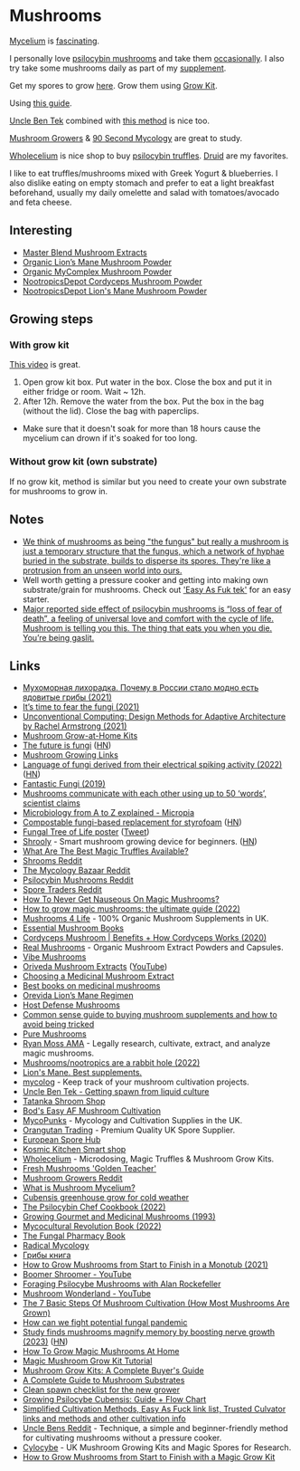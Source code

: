 # Mushrooms

[Mycelium](https://www.micropia.nl/en/discover/microbiology/mycelium/) is [fascinating](https://www.youtube.com/watch?v=Pm1FgFFzQd4).

I personally love [psilocybin mushrooms](https://en.wikipedia.org/wiki/Psilocybin_mushroom) and take them [occasionally](../drugs/psychedelics/psychedelics.md). I also try take some mushrooms daily as part of my [supplement](../health/nutrition/supplements.md).

Get my spores to grow [here](https://orangutantradingco.com/). Grow them using [Grow Kit](https://mycopunks.com/products/beginner-fruit-in-the-bag-mushroom-grow-kit).

Using [this guide](https://www.shroomery.org/forums/showflat.php/Number/24420178).

[Uncle Ben Tek](https://www.reddit.com/r/shrooms/comments/dbzy8e/uncle_ben_tek_aka_spiderman_tek_full_instructions/) combined with [this method](https://www.shroomery.org/forums/showflat.php/Number/25274461/fpart/all/vc/1) is nice too.

[Mushroom Growers](https://www.reddit.com/r/MushroomGrowers/) & [90 Second Mycology](https://www.youtube.com/@90SecondMycology) are great to study.

[Wholecelium](https://www.wholecelium.com/) is nice shop to buy [psilocybin truffles](https://www.wholecelium.com/product-category/magic-truffles/). [Druid](https://www.wholecelium.com/shop/magic-truffles/psilocybe-druid/) are my favorites.

I like to eat truffles/mushrooms mixed with Greek Yogurt & blueberries. I also dislike eating on empty stomach and prefer to eat a light breakfast beforehand, usually my daily omelette and salad with tomatoes/avocado and feta cheese.

## Interesting

- [Master Blend Mushroom Extracts](https://vibemushrooms.ca/products/master-blend)
- [Organic Lion’s Mane Mushroom Powder](https://mushrooms4life.com/shop/lions-mane-mushroom-powder-60g/)
- [Organic MyComplex Mushroom Powder](https://mushrooms4life.com/shop/mushroom-complex-powder-60g/)
- [NootropicsDepot Cordyceps Mushroom Powder](https://nootropicsdepot.com/cordyceps-militaris-10-1-whole-fruiting-body-medicinal-mushroom-extract-powder/)
- [NootropicsDepot Lion's Mane Mushroom Powder](https://nootropicsdepot.com/lions-mane-mushroom-powder-8-1-extract/)

## Growing steps

### With grow kit

[This video](https://www.youtube.com/watch?v=CczWloHO__Y) is great.

1. Open grow kit box. Put water in the box. Close the box and put it in either fridge or room. Wait ~ 12h.
2. After 12h. Remove the water from the box. Put the box in the bag (without the lid). Close the bag with paperclips.

- Make sure that it doesn't soak for more than 18 hours cause the mycelium can drown if it's soaked for too long.

### Without grow kit (own substrate)

If no grow kit, method is similar but you need to create your own substrate for mushrooms to grow in.

## Notes

- [We think of mushrooms as being "the fungus" but really a mushroom is just a temporary structure that the fungus, which a network of hyphae buried in the substrate, builds to disperse its spores. They're like a protrusion from an unseen world into ours.](https://twitter.com/NotBrunoAgain/status/1520055622997270534)
- Well worth getting a pressure cooker and getting into making own substrate/grain for mushrooms. Check out ['Easy As Fuk tek'](https://www.shroomery.org/13986/Simplified-Cultivation-Methods-Easy-As-Fuck-link-list-Trusted-Culvator-links-and-methods-and-other-cultivation-info) for an easy starter.
- [Major reported side effect of psilocybin mushrooms is “loss of fear of death”, a feeling of universal love and comfort with the cycle of life. Mushroom is telling you this. The thing that eats you when you die. You’re being gaslit.](https://twitter.com/0xalaric/status/1648682286659796992)

## Links

- [Мухоморная лихорадка. Почему в России стало модно есть ядовитые грибы (2021)](https://www.youtube.com/watch?v=FqXjVJ92wVs)
- [It’s time to fear the fungi (2021)](https://arstechnica.com/science/2021/11/its-time-to-fear-the-fungi/)
- [Unconventional Computing: Design Methods for Adaptive Architecture by Rachel Armstrong (2021)](https://www.goodreads.com/book/show/19991631-unconventional-computing)
- [Mushroom Grow-at-Home Kits](https://foragersgalley.com/product-category/grow-at-home-kits/)
- [The future is fungi](https://www.australiangeographic.com.au/topics/science-environment/2022/02/the-future-is-fungi/) ([HN](https://news.ycombinator.com/item?id=30451567))
- [Mushroom Growing Links](https://drive.google.com/file/d/1ox3R_zSmffWf4yLmy6447-c9fhodbSJ7/view?usp=sharing)
- [Language of fungi derived from their electrical spiking activity (2022)](https://royalsocietypublishing.org/doi/10.1098/rsos.211926) ([HN](https://news.ycombinator.com/item?id=30931998))
- [Fantastic Fungi (2019)](https://letterboxd.com/film/fantastic-fungi/)
- [Mushrooms communicate with each other using up to 50 ‘words’, scientist claims](https://www.reddit.com/r/science/comments/txma6h/mushrooms_communicate_with_each_other_using_up_to/)
- [Microbiology from A to Z explained - Micropia](https://www.micropia.nl/en/discover/microbiology/mycelium/)
- [Compostable fungi-based replacement for styrofoam](https://www.soma.eco/our-materials) ([HN](https://news.ycombinator.com/item?id=31165988))
- [Fungal Tree of Life poster](http://group.szbk.u-szeged.hu/sysbiol/nagy-laszlo-lab-poster.html) ([Tweet](https://twitter.com/laszlognagy/status/1522471810809450496))
- [Shrooly](https://shrooly.com/) - Smart mushroom growing device for beginners. ([HN](https://news.ycombinator.com/item?id=32055924))
- [What Are The Best Magic Truffles Available?](https://www.youtube.com/watch?v=9e3BVgz8Amo)
- [Shrooms Reddit](https://www.reddit.com/r/shrooms/)
- [The Mycology Bazaar Reddit](https://www.reddit.com/r/MycoBazaar/)
- [Psilocybin Mushrooms Reddit](https://www.reddit.com/r/PsilocybinMushrooms/)
- [Spore Traders Reddit](https://www.reddit.com/r/sporetraders/)
- [How To Never Get Nauseous On Magic Mushrooms?](https://www.youtube.com/watch?v=ExJ_v-ErGS0)
- [How to grow magic mushrooms: the ultimate guide (2022)](https://realchems.net/blog/post/how-to-grow-magic-mushrooms-the-ultimate-guide)
- [Mushrooms 4 Life](https://mushrooms4life.com/) - 100% Organic Mushroom Supplements in UK.
- [Essential Mushroom Books](https://mushrooms4life.com/shop/cat/mushroom-books/)
- [Cordyceps Mushroom | Benefits + How Cordyceps Works (2020)](https://www.youtube.com/watch?v=Y3GcIlcGCsQ)
- [Real Mushrooms](https://www.realmushrooms.com/) - Organic Mushroom Extract Powders and Capsules.
- [Vibe Mushrooms](https://vibemushrooms.ca/)
- [Oriveda Mushroom Extracts](https://www.oriveda.store/) ([YouTube](https://www.youtube.com/channel/UCU5Vg4aCbLPb7hIUliSFAdw/videos))
- [Choosing a Medicinal Mushroom Extract](https://www.youtube.com/watch?v=0oN97ltqt0E)
- [Best books on medicinal mushrooms](https://www.reddit.com/r/MushroomSupplements/comments/wbxltr/if_you_could_recommend_one_book_on_medicinal/)
- [Orevida Lion’s Mane Regimen](https://www.reddit.com/r/MushroomSupplements/comments/urno8y/orevida_lions_mane_regimen/)
- [Host Defense Mushrooms](https://hostdefense.com/)
- [Common sense guide to buying mushroom supplements and how to avoid being tricked](https://www.reddit.com/r/MushroomSupplements/comments/a3cf7b/common_sense_guide_to_buying_mushroom_supplements/)
- [Pure Mushrooms](https://www.puremushrooms.com.au/)
- [Ryan Moss AMA](https://www.reddit.com/r/IAmA/comments/o4d2d0/i_am_ryan_moss_i_legally_research_cultivate/) - Legally research, cultivate, extract, and analyze magic mushrooms.
- [Mushrooms/nootropics are a rabbit hole (2022)](https://www.reddit.com/r/Nootropics/comments/ycvxtc/this_mushroomsnootropics_thing_is_a_freaking/)
- [Lion's Mane. Best supplements.](https://www.reddit.com/r/MushroomSupplements/comments/ssb1yf/updated_repost_2022_lions_mane_best_supplements/)
- [mycolog](https://github.com/codesoap/mycolog) - Keep track of your mushroom cultivation projects.
- [Uncle Ben Tek - Getting spawn from liquid culture](https://www.reddit.com/r/shrooms/comments/dbzy8e/uncle_ben_tek_aka_spiderman_tek_full_instructions/)
- [Tatanka Shroom Shop](https://www.tatanka.nl/shroomshop/)
- [Bod's Easy AF Mushroom Cultivation](https://www.shroomery.org/forums/showflat.php/Number/25274461/fpart/all/vc/1)
- [MycoPunks](https://mycopunks.com/) - Mycology and Cultivation Supplies in the UK.
- [Orangutan Trading](https://orangutantradingco.com/) - Premium Quality UK Spore Supplier.
- [European Spore Hub](https://www.reddit.com/r/EUSporeHub/)
- [Kosmic Kitchen Smart shop](https://www.kosmickitchen.eu/)
- [Wholecelium](https://www.wholecelium.com/) - Microdosing, Magic Truffles & Mushroom Grow Kits.
- [Fresh Mushrooms 'Golden Teacher'](https://www.zamnesia.com/3722-fresh-mushrooms-golden-teacher.html)
- [Mushroom Growers Reddit](https://www.reddit.com/r/MushroomGrowers/)
- [What is Mushroom Mycelium?](https://www.youtube.com/watch?v=vnRDzotcQ9U)
- [Cubensis greenhouse grow for cold weather](https://www.reddit.com/r/druggardening/comments/ohbu4o/cubensis_greenhouse_grow_for_cold_weather_in/)
- [The Psilocybin Chef Cookbook (2022)](https://www.scribd.com/document/524693925/The-Psilocybin-Chef-Cookbook)
- [Growing Gourmet and Medicinal Mushrooms (1993)](https://library.uniteddiversity.coop/Permaculture/Growing_Gourmet_and_Medicinal_Mushrooms.pdf)
- [Mycocultural Revolution Book (2022)](https://microcosmpublishing.com/catalog/books/8525)
- [The Fungal Pharmacy Book](https://www.kobo.com/ww/en/ebook/the-fungal-pharmacy)
- [Radical Mycology](https://www.radicalmycology.com/)
- [Грибы книга](https://www.mann-ivanov-ferber.ru/books/griby/)
- [How to Grow Mushrooms from Start to Finish in a Monotub (2021)](https://www.youtube.com/watch?v=Pm1FgFFzQd4)
- [Boomer Shroomer - YouTube](https://www.youtube.com/@BoomerShroomer/videos)
- [Foraging Psilocybe Mushrooms with Alan Rockefeller](https://www.youtube.com/watch?v=Bv826PwqF58)
- [Mushroom Wonderland - YouTube](https://www.youtube.com/@mushroomwonderland1/videos)
- [The 7 Basic Steps Of Mushroom Cultivation (How Most Mushrooms Are Grown)](https://www.youtube.com/watch?v=CDjuk07E6rI)
- [How can we fight potential fungal pandemic](https://twitter.com/krhornberger/status/1624008997249359875)
- [Study finds mushrooms magnify memory by boosting nerve growth (2023)](https://medicalxpress.com/news/2023-02-mushrooms-magnify-memory-boosting-nerve.html) ([HN](https://news.ycombinator.com/item?id=35050523))
- [How To Grow Magic Mushrooms At Home](https://thethirdwave.co/psychedelics/shrooms/grow-psilocybin-mushrooms/)
- [Magic Mushroom Grow Kit Tutorial](https://www.wholecelium.com/wiki/manuals/magic-mushrooms-grow-kit-tutorial/)
- [Mushroom Grow Kits: A Complete Buyer's Guide](https://grocycle.com/mushroom-grow-kits/)
- [A Complete Guide to Mushroom Substrates](https://grocycle.com/mushroom-substrate/)
- [Clean spawn checklist for the new grower](https://www.shroomery.org/forums/showflat.php/Number/27187543)
- [Growing Psilocybe Cubensis: Guide + Flow Chart](https://www.shroomery.org/forums/showflat.php/Number/24420178)
- [Simplified Cultivation Methods, Easy As Fuck link list, Trusted Culvator links and methods and other cultivation info](https://www.shroomery.org/13986/Simplified-Cultivation-Methods-Easy-As-Fuck-link-list-Trusted-Culvator-links-and-methods-and-other-cultivation-info)
- [Uncle Bens Reddit](https://www.reddit.com/r/unclebens/) - Technique, a simple and beginner-friendly method for cultivating mushrooms without a pressure cooker.
- [Cylocybe](https://cylocybe.co.uk/) - UK Mushroom Growing Kits and Magic Spores for Research.
- [How to Grow Mushrooms from Start to Finish with a Magic Grow Kit](https://www.youtube.com/watch?v=CczWloHO__Y)
